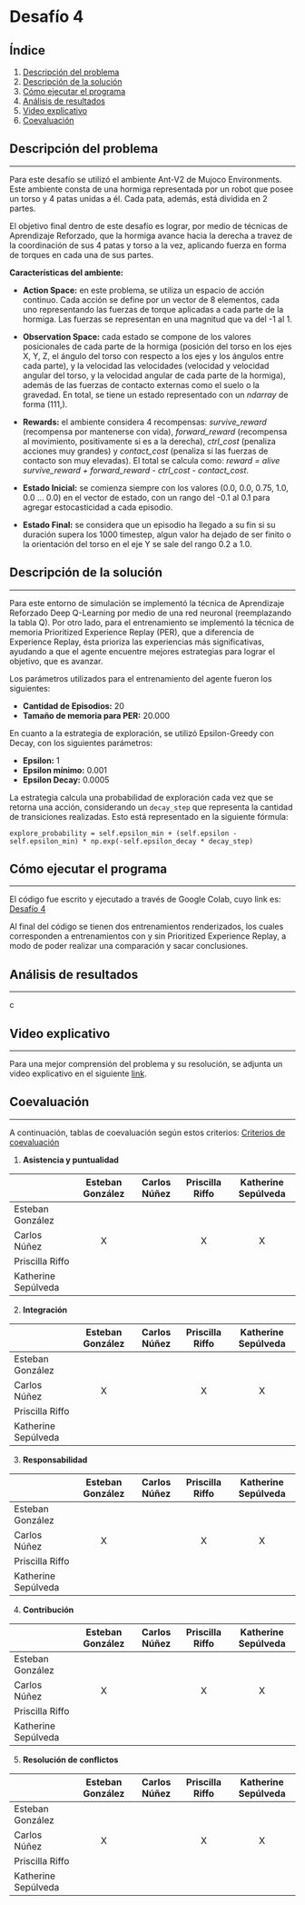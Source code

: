 # Desafío 4
## Índice
1. [Descripción del problema](#descripción-del-problema)
2. [Descripción de la solución](#descripción-de-la-solución)
3. [Cómo ejecutar el programa](#cómo-ejecutar-el-programa)
4. [Análisis de resultados](#análisis-de-resultados)
5. [Video explicativo](#video-explicativo)
6. [Coevaluación](#coevaluación)
## Descripción del problema
***
Para este desafío se utilizó el ambiente Ant-V2 de Mujoco Environments. Este ambiente consta de una hormiga representada por un robot que posee un torso y 4 patas unidas a él. Cada pata, además, está dividida en 2 partes.

El objetivo final dentro de este desafío es lograr, por medio de técnicas de Aprendizaje Reforzado, que la hormiga avance hacia la derecha a travez de la coordinación de sus 4 patas y torso a la vez, aplicando fuerza en forma de torques en cada una de sus partes.

**Características del ambiente:**

* **Action Space:** en este problema, se utiliza un espacio de acción continuo. Cada acción se define por un vector de 8 elementos, cada uno representando las fuerzas de torque aplicadas a cada parte de la hormiga. Las fuerzas se representan en una magnitud que va del -1 al 1.

* **Observation Space:** cada estado se compone de los valores posicionales de cada parte de la hormiga (posición del torso en los ejes X, Y, Z, el ángulo del torso con respecto a los ejes y los ángulos entre cada parte), y la velocidad las velocidades (velocidad y velocidad angular del torso, y la velocidad angular de cada parte de la hormiga), además de las fuerzas de contacto externas como el suelo o la gravedad. En total, se tiene un estado representado con un *ndarray* de forma (111,).

* **Rewards:** el ambiente considera 4 recompensas: *survive_reward* (recompensa por mantenerse con vida), *forward_reward* (recompensa al movimiento, positivamente si es a la derecha), *ctrl_cost* (penaliza acciones muy grandes) y *contact_cost* (penaliza si las fuerzas de contacto son muy elevadas). El total se calcula como: *reward = alive survive_reward + forward_reward - ctrl_cost - contact_cost*.

* **Estado Inicial:** se comienza siempre con los valores (0.0, 0.0, 0.75, 1.0, 0.0 … 0.0) en el vector de estado, con un rango del -0.1 al 0.1 para agregar estocasticidad a cada episodio.

* **Estado Final:** se considera que un episodio ha llegado a su fin si su duración supera los 1000 timestep, algun valor ha dejado de ser finito o la orientación del torso en el eje Y se sale del rango 0.2 a 1.0.

## Descripción de la solución
***
Para este entorno de simulación se implementó la técnica de Aprendizaje Reforzado Deep Q-Learning por medio de una red neuronal (reemplazando la tabla Q). Por otro lado, para el entrenamiento se implementó la técnica de memoria Prioritized Experience Replay (PER), que a diferencia de Experience Replay, ésta prioriza las experiencias más significativas, ayudando a que el agente encuentre mejores estrategias para lograr el objetivo, que es avanzar.

Los parámetros utilizados para el entrenamiento del agente fueron los siguientes:

* **Cantidad de Episodios:** 20
* **Tamaño de memoria para PER:** 20.000

En cuanto a la estrategia de exploración, se utilizó Epsilon-Greedy con Decay, con los siguientes parámetros:

* **Epsilon:** 1
* **Epsilon mínimo:** 0.001
* **Epsilon Decay:** 0.0005

La estrategia calcula una probabilidad de exploración cada vez que se retorna una acción, considerando un `decay_step` que representa la cantidad de transiciones realizadas. Esto está representado en la siguiente fórmula:

```
explore_probability = self.epsilon_min + (self.epsilon - self.epsilon_min) * np.exp(-self.epsilon_decay * decay_step)
```
## Cómo ejecutar el programa
***
El código fue escrito y ejecutado a través de Google Colab, cuyo link es: [Desafío 4](https://colab.research.google.com/drive/1miI-82iaWqrZZuBoPvfki4pZPzNKjrib#scrollTo=JJTmP_MUXHZx)

Al final del código se tienen dos entrenamientos renderizados, los cuales corresponden a entrenamientos con y sin Prioritized Experience Replay, a modo de poder realizar una comparación y sacar conclusiones.
## Análisis de resultados
***
c
## Video explicativo
***
Para una mejor comprensión del problema y su resolución, se adjunta un video explicativo en el siguiente [link]().
## Coevaluación
***
A continuación, tablas de coevaluación según estos criterios: [Criterios de coevaluación](https://docs.google.com/document/d/1YSba-KNP-ReP_TJePQkCHXJ1x4_MtOizQPIrNnriZbw/edit#)
1. **Asistencia y puntualidad**

|                     | Esteban González | Carlos Núñez | Priscilla Riffo | Katherine Sepúlveda |
| ------------------- | :--------------: | :----------: | :-------------: | :-----------------: |
| Esteban González    | | | | |
| Carlos Núñez        |X| |X|X|
| Priscilla Riffo     | | | | |
| Katherine Sepúlveda | | | | |
2. **Integración**

|                     | Esteban González | Carlos Núñez | Priscilla Riffo | Katherine Sepúlveda |
| ------------------- | :--------------: | :----------: | :-------------: | :-----------------: |
| Esteban González    | | | | |
| Carlos Núñez        |X| |X|X|
| Priscilla Riffo     | | | | |
| Katherine Sepúlveda | | | | |
3. **Responsabilidad**

|                     | Esteban González | Carlos Núñez | Priscilla Riffo | Katherine Sepúlveda |
| ------------------- | :--------------: | :----------: | :-------------: | :-----------------: |
| Esteban González    | | | | |
| Carlos Núñez        |X| |X|X|
| Priscilla Riffo     | | | | |
| Katherine Sepúlveda | | | | |
4. **Contribución**

|                     | Esteban González | Carlos Núñez | Priscilla Riffo | Katherine Sepúlveda |
| ------------------- | :--------------: | :----------: | :-------------: | :-----------------: |
| Esteban González    | | | | |
| Carlos Núñez        |X| |X|X|
| Priscilla Riffo     | | | | |
| Katherine Sepúlveda | | | | |
5. **Resolución de conflictos**

|                     | Esteban González | Carlos Núñez | Priscilla Riffo | Katherine Sepúlveda |
| ------------------- | :--------------: | :----------: | :-------------: | :-----------------: |
| Esteban González    | | | | |
| Carlos Núñez        |X| |X|X|
| Priscilla Riffo     | | | | |
| Katherine Sepúlveda | | | | |
